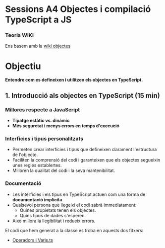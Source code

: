 # Sessions A4 Objectes i compilació TypeScript a JS
### Teoria WIKI

Ens basem amb la [wiki objectes](https://xtec.dev/typescript/object/)


# Objectiu  

**Entendre com es defineixen i utilitzen els objectes en TypeScript.**  

## 1. Introducció als objectes en TypeScript (15 min)  
### Millores respecte a JavaScript  
- **Tipatge estàtic vs. dinàmic**  
- **Més seguretat i menys errors en temps d'execució**  

### Interfícies i tipus personalitzats  
- Permeten crear interfícies i tipus que defineixen clarament l'estructura de l'objecte.  
- Faciliten la comprensió del codi i garanteixen que els objectes segueixin unes regles establertes.  
- Milloren la qualitat del codi i la seva mantenibilitat.  

### Documentació  
- Les interfícies i els tipus en TypeScript actuen com una forma de **documentació implícita**.  
- Qualsevol persona que llegeixi el codi sabrà immediatament:  
  - Quines propietats tenen els objectes.  
  - Quins tipus de dades s'esperen.  
- Això millora la llegibilitat i redueix errors.  


El codi que hem generat a la classe es troba en aquests dos fitxers:

- [Operadors i Varis.ts](https://github.com/mikibardaji/M0373/blob/main/A2/A2/S2-A2.ts)
